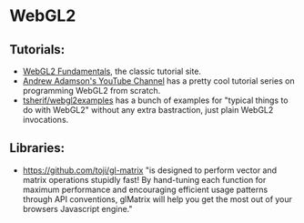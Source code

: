 # WebGL2

## Tutorials:

- [WebGL2 Fundamentals](https://webgl2fundamentals.org/), the classic tutorial site.
- [Andrew Adamson's YouTube Channel](https://www.youtube.com/watch?v=-T6EbWCq99c&list=PLPbmjY2NVO_X1U1JzLxLDdRn4NmtxyQQo) has a pretty cool tutorial series on programming WebGL2 from scratch.
- [tsherif/webgl2examples](https://github.com/tsherif/webgl2examples) has a bunch of examples for "typical things to do with WebGL2" without any extra bastraction, just plain WebGL2 invocations.

## Libraries:

- https://github.com/toji/gl-matrix "is designed to perform vector and matrix operations stupidly fast! By hand-tuning each function for maximum performance and encouraging efficient usage patterns through API conventions, glMatrix will help you get the most out of your browsers Javascript engine."
